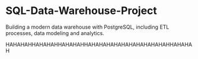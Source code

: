 # SQL-Data-Warehouse-Project
Building a modern data warehouse with PostgreSQL, including ETL processes, data modeling and analytics.

HAHAHAHHAHAHAHHAHAHAHHAHAHAHAHAHAHAHAHAHAHAHHAHAHAH

